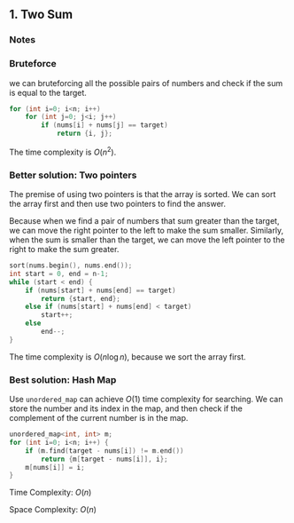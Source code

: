 ## 1. Two Sum

### Notes

### Bruteforce 

we can bruteforcing all the possible pairs of numbers and check if the sum is equal to the target.

```cpp
for (int i=0; i<n; i++)
    for (int j=0; j<i; j++)
        if (nums[i] + nums[j] == target)
            return {i, j};
```

The time complexity is $O(n^2)$.

### Better solution: Two pointers

The premise of using two pointers is that the array is sorted. We can sort the array first and then use two pointers to find the answer.

Because when we find a pair of numbers that sum greater than the target, we can move the right pointer to the left to make the sum smaller. Similarly, when the sum is smaller than the target, we can move the left pointer to the right to make the sum greater.

```cpp
sort(nums.begin(), nums.end());
int start = 0, end = n-1;
while (start < end) {
    if (nums[start] + nums[end] == target)
        return {start, end};
    else if (nums[start] + nums[end] < target)
        start++;
    else
        end--;
}
```

The time complexity is $O(n\log n)$, because we sort the array first.

### Best solution: Hash Map
Use `unordered_map` can achieve $O(1)$ time complexity for searching. We can store the number and its index in the map, and then check if the complement of the current number is in the map.

```cpp
unordered_map<int, int> m;
for (int i=0; i<n; i++) {
    if (m.find(target - nums[i]) != m.end())
        return {m[target - nums[i]], i};
    m[nums[i]] = i;
}
```

Time Complexity: $O(n)$

Space Complexity: $O(n)$